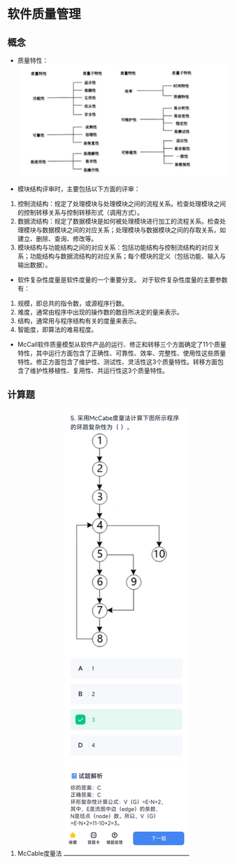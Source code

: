 # 软件质量管理
## 概念
* 质量特性：
![](../../../assets/img/质量特性.jpg)

* 模块结构评审时，主要包括以下方面的评审： 
1. 控制流结构：规定了处理模块与处理模块之间的流程关系。检查处理模块之间的控制转移关系与控制转移形式（调用方式）。 
2. 数据流结构：规定了数据模块是如何被处理模块进行加工的流程关系。检查处理模块与数据模块之间的对应关系；处理模块与数据模块之间的存取关系，如建立、删除、查询、修改等。 
3. 模块结构与功能结构之间的对应关系：包括功能结构与控制流结构的对应关系；功能结构与数据流结构的对应关系；每个模块的定义（包括功能、输入与输出数据）。

* 软件复杂性度量是软件度量的一个重要分支。 对于软件复杂性度量的主要参数有： 
1. 规模，即总共的指令数，或源程序行数。 
2. 难度，通常由程序中出现的操作数的数目所决定的量来表示。 
3. 结构，通常用与程序结构有关的度量来表示。 
4. 智能度，即算法的难易程度。

* McCall软件质量模型从软件产品的运行、修正和转移三个方面确定了11个质量特性，其中运行方面包含了正确性、可靠性、效率、完整性、使用性这些质量特性。修正方面包含了维护性、测试性、灵活性这3个质量特性。转移方面包含了维护性移植性、复用性、共运行性这3个质量特性。

## 计算题
1. McCable度量法
![](../../../assets/img/McCable.jpg)
